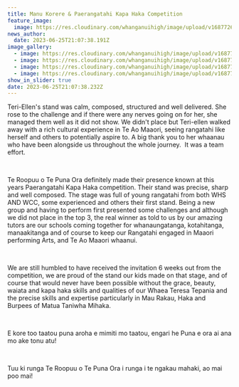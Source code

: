 ```yaml
---
title: Manu Korere & Paerangatahi Kapa Haka Competition
feature_image:
  image: https://res.cloudinary.com/whanganuihigh/image/upload/v1687726813/News/P1-Puna_ora_1.jpg
news_author:
  date: 2023-06-25T21:07:38.191Z
image_gallery:
  - image: https://res.cloudinary.com/whanganuihigh/image/upload/v1687726793/News/P1-IMG_5729.jpg
  - image: https://res.cloudinary.com/whanganuihigh/image/upload/v1687726775/News/P1-IMG_5728.jpg
  - image: https://res.cloudinary.com/whanganuihigh/image/upload/v1687726762/News/P1-IMG_5727.jpg
  - image: https://res.cloudinary.com/whanganuihigh/image/upload/v1687726825/News/P1-thumbnail_IMG_5726.png
show_in_slider: true
date: 2023-06-25T21:07:38.232Z
---
```



Teri-Ellen's stand was calm, composed, structured and well delivered. She rose to the challenge and if there were any nerves going on for her, she managed them well as it did not show. We didn't place but Teri-ellen walked away with a rich cultural experience in Te Ao Maaori, seeing rangatahi like herself and others to potentially aspire to. A big thank you to her whaanau who have been alongside us throughout the whole journey.  It was a team effort. 

 

Te Roopuu o Te Puna Ora definitely made their presence known at this years Paerangatahi Kapa Haka competition. Their stand was precise, sharp and well composed. The stage was full of young rangatahi from both WHS AND WCC, some experienced and others their first stand. Being a new group and having to perform first presented some challenges and although we did not place in the top 3, the real winner as told to us by our amazing tutors are our schools coming together for whanaungatanga, kotahitanga, manaakitanga and of course to keep our Rangatahi engaged in Maaori performing Arts, and Te Ao Maaori whaanui. 

 

We are still humbled to have received the invitation 6 weeks out from the competition, we are proud of the stand our kids made on that stage, and of course that would never have been possible without the grace, beauty, waiata and kapa haka skills and qualities of our Whaea Teresa Tepania and the precise skills and expertise particularly in Mau Rakau, Haka and Burpees of Matua Taniwha Mihaka. 

 

E kore too taatou puna aroha e mimiti mo taatou, engari he Puna e ora ai ana mo ake tonu atu!

 

Tuu ki runga Te Roopuu o Te Puna Ora i runga i te ngakau mahaki, ao mai poo mai!